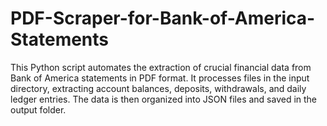 # PDF-Scraper-for-Bank-of-America-Statements
This Python script automates the extraction of crucial financial data from Bank of America statements in PDF format. It processes files in the input directory, extracting account balances, deposits, withdrawals, and daily ledger entries. The data is then organized into JSON files and saved in the output folder.
